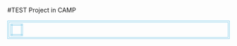 #TEST Project in CAMP
 <table style="border:double 4px #87CEEB ;padding:3px" width=800><tbody><tr><td align="center" valign="middle" style="border:4px double #87CEEB ;padding:10px">